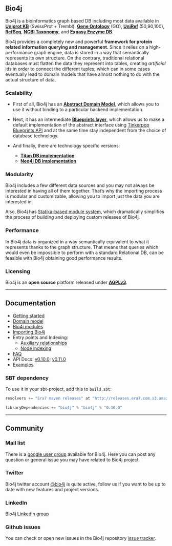 ## Bio4j

Bio4j is a bioinformatics graph based DB including most data available in [**Uniprot KB**](http://www.uniprot.org/) (SwissProt + Trembl), [**Gene Ontology**](http://www.geneontology.org/) (GO), [**UniRef**](http://www.ebi.ac.uk/uniref/) (50,90,100), [**RefSeq**](http://www.ncbi.nlm.nih.gov/RefSeq/), [**NCBI Taxonomy**](http://www.ncbi.nlm.nih.gov/Taxonomy/), and [**Expasy Enzyme DB**](http://enzyme.expasy.org/). 

Bio4j provides a completely new and powerful **framework for protein related information querying and management**. 
Since it relies on a high-performance graph engine, data is stored in a way that semantically represents its own structure. 
On the contrary, traditional relational databases must flatten the data they represent into tables, creating _artificial_ ids in order to connect the different tuples; which can in some cases eventually lead to domain models that have almost nothing to do with the actual structure of data.


### Scalability

* First of all, Bio4j has an [**Abstract Domain Model**](https://github.com/bio4j/bio4j), which allows you to use it without binding to a particular backend implementation.

* Next, it has an intermediate [**Blueprints layer**](https://github.com/bio4j/blueprints), which allows us to make a default implementation of the abstract interface using [Tinkerpop Blueprints API](https://github.com/tinkerpop/blueprints/wiki) and at the same time stay independent from the choice of database technology.

* And finally, there are technology specific versions:
  - [**Titan DB implementation**](https://github.com/bio4j/titandb)
  - [**Neo4j DB implementation**](https://github.com/bio4j/neo4jdb)

### Modularity

Bio4j includes a few different data sources and you may not always be interested in having all of them together. That’s why the importing process is modular and customizable, allowing you to import just the data you are interested in.

Also, Bio4j has [Statika-based module system](https://github.com/bio4j/modules), which dramatically simplifies the process of building and deploying custom releases of Bio4j.

### Performance

In Bio4j data is organized in a way semantically equivalent to what it represents thanks to the graph structure. That means that queries which would even be impossible to perform with a standard Relational DB, can be feasible with Bio4j obtaining good performance results.

###  Licensing

Bio4j is an **open source** platform released under [**AGPLv3**](http://www.gnu.org/licenses/agpl.html).


-----


## Documentation

* [Getting started](docs/getting-started.md)
* [Domain model](docs/domain-model.md)
* [Bio4j modules](docs/bio4j-modules.md)
* [Importing Bio4j](docs/importing-bio4j.md)
* Entry points and Indexing:
  - [Auxiliary relationships](docs/auxiliary-relationships.md)
  - [Node indexing](docs/node-indexing.md)
* [FAQ](docs/faq.md)
* API Docs: [v0.10.0](http://bio4j.com/bio4j/docs/api/0.10.0); [v0.11.0](http://bio4j.com/bio4j/docs/api/0.11.0)
* [Examples](docs/examples.md)


### SBT dependency

To use it in your sbt-project, add this to `build.sbt`:

```scala
resolvers += "Era7 maven releases" at "http://releases.era7.com.s3.amazonaws.com"

libraryDependencies += "bio4j" % "bio4j" % "0.10.0"
```

-----


## Community

### Mail list
There is a [google user group](http://groups.google.com/group/bio4j-user) available for Bio4j. Here you can post any question or general issue you may have related to Bio4j project. 

### Twitter
Bio4j twitter account [@bio4j](http://twitter.com/bio4j) is quite active, follow us if you want to be up to date with new features and project versions.

### LinkedIn

Bio4j [LinkedIn group](http://www.linkedin.com/groups/Bio4j-3890937) 

### Github issues

You can check or open new issues in the Bio4j repository [issue tracker](https://github.com/bio4j/bio4j/issues).
